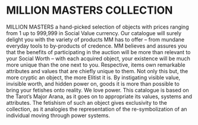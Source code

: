 # MILLION MASTERS COLLECTION
MILLION MASTERS a hand-picked selection of objects with prices ranging from 1 up to 999,999 in Social Value currency. Our catalogue will surely delight you with the variety of products MM has to offer – from mundane everyday tools to by-products of credence. MM believes and assures you that the benefits of participating in the auction will be more than relevant to your Social Worth – with each acquired object, your existence will be much more unique than the one next to you. Respective, items own remarkable attributes and values that are chiefly unique to them. Not only this but, the more cryptic an object, the more Elitist it is. By instigating visible value, invisible worth, and hidden power on, goods it is more than possible to bring your fetishes onto reality. 
We love power. This catalogue is based on the Tarot’s Major Arana, as it goes on to appropriate its values, systems and attributes. The fetishism of such an object gives exclusivity to the collection, as it analogies the representation of the re-symbolization of an individual moving through power systems. 
